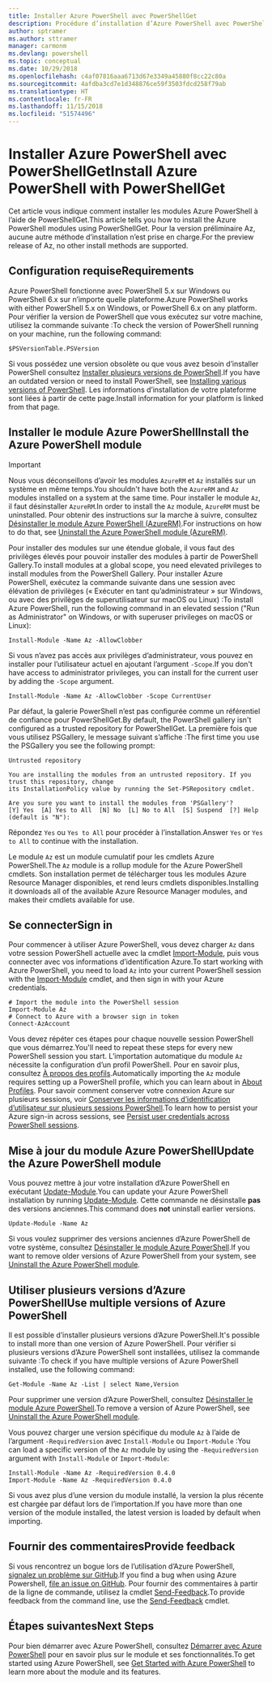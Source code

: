 ```yaml
---
title: Installer Azure PowerShell avec PowerShellGet
description: Procédure d’installation d’Azure PowerShell avec PowerShellGet
author: sptramer
ms.author: sttramer
manager: carmonm
ms.devlang: powershell
ms.topic: conceptual
ms.date: 10/29/2018
ms.openlocfilehash: c4af07816aaa6713d67e3349a45880f8cc22c80a
ms.sourcegitcommit: 4afdba3cd7e1d348876ce59f3503fdcd258f79ab
ms.translationtype: HT
ms.contentlocale: fr-FR
ms.lasthandoff: 11/15/2018
ms.locfileid: "51574496"
---
```

# <a name="install-azure-powershell-with-powershellget"></a><span data-ttu-id="eabda-103">Installer Azure PowerShell avec PowerShellGet</span><span class="sxs-lookup"><span data-stu-id="eabda-103">Install Azure PowerShell with PowerShellGet</span></span>

<span data-ttu-id="eabda-104">Cet article vous indique comment installer les modules Azure PowerShell à l’aide de PowerShellGet.</span><span class="sxs-lookup"><span data-stu-id="eabda-104">This article tells you how to install the Azure PowerShell modules using PowerShellGet.</span></span> <span data-ttu-id="eabda-105">Pour la version préliminaire Az, aucune autre méthode d’installation n’est prise en charge.</span><span class="sxs-lookup"><span data-stu-id="eabda-105">For the preview release of Az, no other install methods are supported.</span></span> 

## <a name="requirements"></a><span data-ttu-id="eabda-106">Configuration requise</span><span class="sxs-lookup"><span data-stu-id="eabda-106">Requirements</span></span>

<span data-ttu-id="eabda-107">Azure PowerShell fonctionne avec PowerShell 5.x sur Windows ou PowerShell 6.x sur n’importe quelle plateforme.</span><span class="sxs-lookup"><span data-stu-id="eabda-107">Azure PowerShell works with either PowerShell 5.x on Windows, or PowerShell 6.x on any platform.</span></span> <span data-ttu-id="eabda-108">Pour vérifier la version de PowerShell que vous exécutez sur votre machine, utilisez la commande suivante :</span><span class="sxs-lookup"><span data-stu-id="eabda-108">To check the version of PowerShell running on your machine, run the following command:</span></span>

```powershell-interactive
$PSVersionTable.PSVersion
```

<span data-ttu-id="eabda-109">Si vous possédez une version obsolète ou que vous avez besoin d’installer PowerShell consultez [Installer plusieurs versions de PowerShell](https://docs.microsoft.com/en-us/powershell/scripting/setup/installing-powershell?view=powershell-6).</span><span class="sxs-lookup"><span data-stu-id="eabda-109">If you have an outdated version or need to install PowerShell, see [Installing various versions of PowerShell](https://docs.microsoft.com/en-us/powershell/scripting/setup/installing-powershell?view=powershell-6).</span></span> <span data-ttu-id="eabda-110">Les informations d’installation de votre plateforme sont liées à partir de cette page.</span><span class="sxs-lookup"><span data-stu-id="eabda-110">Install information for your platform is linked from that page.</span></span>

## <a name="install-the-azure-powershell-module"></a><span data-ttu-id="eabda-111">Installer le module Azure PowerShell</span><span class="sxs-lookup"><span data-stu-id="eabda-111">Install the Azure PowerShell module</span></span>

> [!IMPORTANT]
>
> <span data-ttu-id="eabda-112">Nous vous déconseillons d’avoir les modules `AzureRM` et `Az` installés sur un système en même temps.</span><span class="sxs-lookup"><span data-stu-id="eabda-112">You shouldn't have both the `AzureRM` and `Az` modules installed on a system at the same time.</span></span> <span data-ttu-id="eabda-113">Pour installer le module `Az`, il faut désinstaller `AzureRM`.</span><span class="sxs-lookup"><span data-stu-id="eabda-113">In order to install the `Az` module, `AzureRM` must be uninstalled.</span></span> <span data-ttu-id="eabda-114">Pour obtenir des instructions sur la marche à suivre, consultez [Désinstaller le module Azure PowerShell (AzureRM)](uninstall-azurerm-ps.md).</span><span class="sxs-lookup"><span data-stu-id="eabda-114">For instructions on how to do that, see [Uninstall the Azure PowerShell module (AzureRM)](uninstall-azurerm-ps.md).</span></span>

<span data-ttu-id="eabda-115">Pour installer des modules sur une étendue globale, il vous faut des privilèges élevés pour pouvoir installer des modules à partir de PowerShell Gallery.</span><span class="sxs-lookup"><span data-stu-id="eabda-115">To install modules at a global scope, you need elevated privileges to install modules from the PowerShell Gallery.</span></span> <span data-ttu-id="eabda-116">Pour installer Azure PowerShell, exécutez la commande suivante dans une session avec élévation de privilèges (« Exécuter en tant qu’administrateur » sur Windows, ou avec des privilèges de superutilisateur sur macOS ou Linux) :</span><span class="sxs-lookup"><span data-stu-id="eabda-116">To install Azure PowerShell, run the following command in an elevated session ("Run as Administrator" on Windows, or with superuser privileges on macOS or Linux):</span></span>

```powershell-interactive
Install-Module -Name Az -AllowClobber
```

<span data-ttu-id="eabda-117">Si vous n’avez pas accès aux privilèges d’administrateur, vous pouvez en installer pour l’utilisateur actuel en ajoutant l’argument `-Scope`.</span><span class="sxs-lookup"><span data-stu-id="eabda-117">If you don't have access to administrator privileges, you can install for the current user by adding the `-Scope` argument.</span></span>

```powershell-interactive
Install-Module -Name Az -AllowClobber -Scope CurrentUser
```

<span data-ttu-id="eabda-118">Par défaut, la galerie PowerShell n’est pas configurée comme un référentiel de confiance pour PowerShellGet.</span><span class="sxs-lookup"><span data-stu-id="eabda-118">By default, the PowerShell gallery isn't configured as a trusted repository for PowerShellGet.</span></span> <span data-ttu-id="eabda-119">La première fois que vous utilisez PSGallery, le message suivant s’affiche :</span><span class="sxs-lookup"><span data-stu-id="eabda-119">The first time you use the PSGallery you see the following prompt:</span></span>

```output
Untrusted repository

You are installing the modules from an untrusted repository. If you trust this repository, change
its InstallationPolicy value by running the Set-PSRepository cmdlet.

Are you sure you want to install the modules from 'PSGallery'?
[Y] Yes  [A] Yes to All  [N] No  [L] No to All  [S] Suspend  [?] Help (default is "N"):
```

<span data-ttu-id="eabda-120">Répondez `Yes` ou `Yes to All` pour procéder à l’installation.</span><span class="sxs-lookup"><span data-stu-id="eabda-120">Answer `Yes` or `Yes to All` to continue with the installation.</span></span>

<span data-ttu-id="eabda-121">Le module `Az` est un module cumulatif pour les cmdlets Azure PowerShell.</span><span class="sxs-lookup"><span data-stu-id="eabda-121">The `Az` module is a rollup module for the Azure PowerShell cmdlets.</span></span> <span data-ttu-id="eabda-122">Son installation permet de télécharger tous les modules Azure Resource Manager disponibles, et rend leurs cmdlets disponibles.</span><span class="sxs-lookup"><span data-stu-id="eabda-122">Installing it downloads all of the available Azure Resource Manager modules, and makes their cmdlets available for use.</span></span>

## <a name="sign-in"></a><span data-ttu-id="eabda-123">Se connecter</span><span class="sxs-lookup"><span data-stu-id="eabda-123">Sign in</span></span>

<span data-ttu-id="eabda-124">Pour commencer à utiliser Azure PowerShell, vous devez charger `Az` dans votre session PowerShell actuelle avec la cmdlet [Import-Module](/powershell/module/Microsoft.PowerShell.Core/Import-Module), puis vous connecter avec vos informations d’identification Azure.</span><span class="sxs-lookup"><span data-stu-id="eabda-124">To start working with Azure PowerShell, you need to load `Az` into your current PowerShell session with the [Import-Module](/powershell/module/Microsoft.PowerShell.Core/Import-Module) cmdlet, and then sign in with your Azure credentials.</span></span>

```powershell-interactive
# Import the module into the PowerShell session
Import-Module Az
# Connect to Azure with a browser sign in token
Connect-AzAccount
```

<span data-ttu-id="eabda-125">Vous devez répéter ces étapes pour chaque nouvelle session PowerShell que vous démarrez.</span><span class="sxs-lookup"><span data-stu-id="eabda-125">You'll need to repeat these steps for every new PowerShell session you start.</span></span> <span data-ttu-id="eabda-126">L’importation automatique du module `Az` nécessite la configuration d’un profil PowerShell. Pour en savoir plus, consultez [À propos des profils](/powershell/module/microsoft.powershell.core/about/about_profiles).</span><span class="sxs-lookup"><span data-stu-id="eabda-126">Automatically importing the `Az` module requires setting up a PowerShell profile, which you can learn about in [About Profiles](/powershell/module/microsoft.powershell.core/about/about_profiles).</span></span>
<span data-ttu-id="eabda-127">Pour savoir comment conserver votre connexion Azure sur plusieurs sessions, voir [Conserver les informations d’identification d’utilisateur sur plusieurs sessions PowerShell](context-persistence.md).</span><span class="sxs-lookup"><span data-stu-id="eabda-127">To learn how to persist your Azure sign-in across sessions, see [Persist user credentials across PowerShell sessions](context-persistence.md).</span></span>

## <a name="update-the-azure-powershell-module"></a><span data-ttu-id="eabda-128">Mise à jour du module Azure PowerShell</span><span class="sxs-lookup"><span data-stu-id="eabda-128">Update the Azure PowerShell module</span></span>

<span data-ttu-id="eabda-129">Vous pouvez mettre à jour votre installation d’Azure PowerShell en exécutant [Update-Module](/powershell/module/powershellget/update-module).</span><span class="sxs-lookup"><span data-stu-id="eabda-129">You can update your Azure PowerShell installation by running [Update-Module](/powershell/module/powershellget/update-module).</span></span> <span data-ttu-id="eabda-130">Cette commande ne désinstalle __pas__ des versions anciennes.</span><span class="sxs-lookup"><span data-stu-id="eabda-130">This command does __not__ uninstall earlier versions.</span></span>

```powershell-interactive
Update-Module -Name Az
```

<span data-ttu-id="eabda-131">Si vous voulez supprimer des versions anciennes d’Azure PowerShell de votre système, consultez [Désinstaller le module Azure PowerShell](uninstall-azurerm-ps.md).</span><span class="sxs-lookup"><span data-stu-id="eabda-131">If you want to remove older versions of Azure PowerShell from your system, see [Uninstall the Azure PowerShell module](uninstall-azurerm-ps.md).</span></span>

## <a name="use-multiple-versions-of-azure-powershell"></a><span data-ttu-id="eabda-132">Utiliser plusieurs versions d’Azure PowerShell</span><span class="sxs-lookup"><span data-stu-id="eabda-132">Use multiple versions of Azure PowerShell</span></span>

<span data-ttu-id="eabda-133">Il est possible d’installer plusieurs versions d’Azure PowerShell.</span><span class="sxs-lookup"><span data-stu-id="eabda-133">It's possible to install more than one version of Azure PowerShell.</span></span> <span data-ttu-id="eabda-134">Pour vérifier si plusieurs versions d’Azure PowerShell sont installées, utilisez la commande suivante :</span><span class="sxs-lookup"><span data-stu-id="eabda-134">To check if you have multiple versions of Azure PowerShell installed, use the following command:</span></span>

```powershell-interactive
Get-Module -Name Az -List | select Name,Version
```

<span data-ttu-id="eabda-135">Pour supprimer une version d’Azure PowerShell, consultez [Désinstaller le module Azure PowerShell](uninstall-azurerm-ps.md).</span><span class="sxs-lookup"><span data-stu-id="eabda-135">To remove a version of Azure PowerShell, see [Uninstall the Azure PowerShell module](uninstall-azurerm-ps.md).</span></span>

<span data-ttu-id="eabda-136">Vous pouvez charger une version spécifique du module `Az` à l’aide de l’argument `-RequiredVersion` avec `Install-Module` ou `Import-Module` :</span><span class="sxs-lookup"><span data-stu-id="eabda-136">You can load a specific version of the `Az` module by using the `-RequiredVersion` argument with `Install-Module` or `Import-Module`:</span></span>

```powershell-interactive
Install-Module -Name Az -RequiredVersion 0.4.0
Import-Module -Name Az -RequiredVersion 0.4.0
```

<span data-ttu-id="eabda-137">Si vous avez plus d’une version du module installé, la version la plus récente est chargée par défaut lors de l’importation.</span><span class="sxs-lookup"><span data-stu-id="eabda-137">If you have more than one version of the module installed, the latest version is loaded by default when importing.</span></span>

## <a name="provide-feedback"></a><span data-ttu-id="eabda-138">Fournir des commentaires</span><span class="sxs-lookup"><span data-stu-id="eabda-138">Provide feedback</span></span>

<span data-ttu-id="eabda-139">Si vous rencontrez un bogue lors de l’utilisation d’Azure PowerShell, [signalez un problème sur GitHub](https://github.com/Azure/azure-powershell/issues).</span><span class="sxs-lookup"><span data-stu-id="eabda-139">If you find a bug when using Azure Powershell, [file an issue on GitHub](https://github.com/Azure/azure-powershell/issues).</span></span>
<span data-ttu-id="eabda-140">Pour fournir des commentaires à partir de la ligne de commande, utilisez la cmdlet [Send-Feedback](/powershell/module/az.profile/send-feedback).</span><span class="sxs-lookup"><span data-stu-id="eabda-140">To provide feedback from the command line, use the [Send-Feedback](/powershell/module/az.profile/send-feedback) cmdlet.</span></span>

## <a name="next-steps"></a><span data-ttu-id="eabda-141">Étapes suivantes</span><span class="sxs-lookup"><span data-stu-id="eabda-141">Next Steps</span></span>

<span data-ttu-id="eabda-142">Pour bien démarrer avec Azure PowerShell, consultez [Démarrer avec Azure PowerShell](get-started-azureps.md) pour en savoir plus sur le module et ses fonctionnalités.</span><span class="sxs-lookup"><span data-stu-id="eabda-142">To get started using Azure PowerShell, see [Get Started with Azure PowerShell](get-started-azureps.md) to learn more about the module and its features.</span></span>